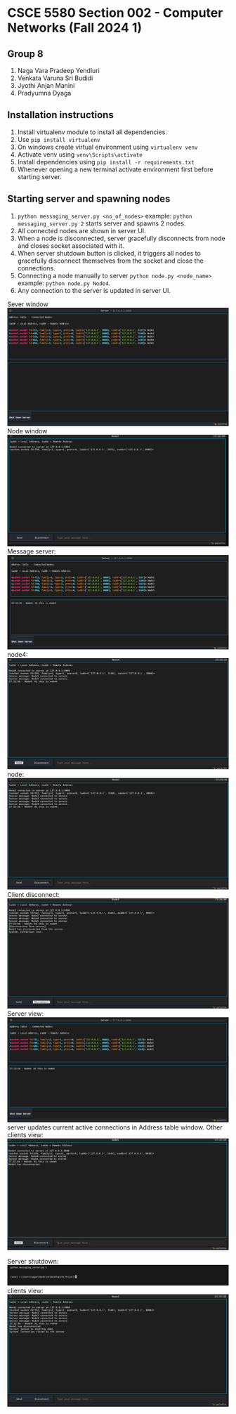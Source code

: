 # CSCE 5580 Section 002 - Computer Networks (Fall 2024 1)

## Group 8
1. Naga Vara Pradeep Yendluri
2. Venkata Varuna Sri Budidi
3. Jyothi Anjan Manini
4. Pradyumna Dyaga

## Installation instructions
1. Install virtualenv module to install all dependencies.
2. Use ``` pip install virtualenv ```
3. On windows create virtual environment using ``` virtualenv venv ```
4. Activate venv using ``` venv\Scripts\activate ```
5. Install dependencies using ``` pip install -r requirements.txt ```
6. Whenever opening a new terminal activate environment first before starting server.

## Starting server and spawning nodes
1. ``` python messaging_server.py <no_of_nodes> ``` example: ``` python messaging_server.py 2 ``` starts server and spawns 2 nodes.
2. All connected nodes are shown in server UI.
3. When a node is disconnected, server gracefully disconnects from node and closes socket associated with it.
4. When server shutdown button is clicked, it triggers all nodes to gracefully disconnect themselves from the socket and close the connections.
5. Connecting a node manually to server ``` python node.py <node_name> ``` example: ```python node.py Node4```.
6. Any connection to the server is updated in server UI.

Sever window
![alt text](image-1.png)
Node window
![alt text](image.png)
Message
server:
![alt text](image-2.png)
node4:
![alt text](image-3.png)
node:
![alt text](image-4.png)
Client disconnect:
![alt text](image-5.png)
Server view:
![alt text](image-6.png)
server updates current active connections in Address table window.
Other clients view:
![alt text](image-7.png)

Server shutdown:
![alt text](image-8.png)
clients view:
![alt text](image-9.png)
